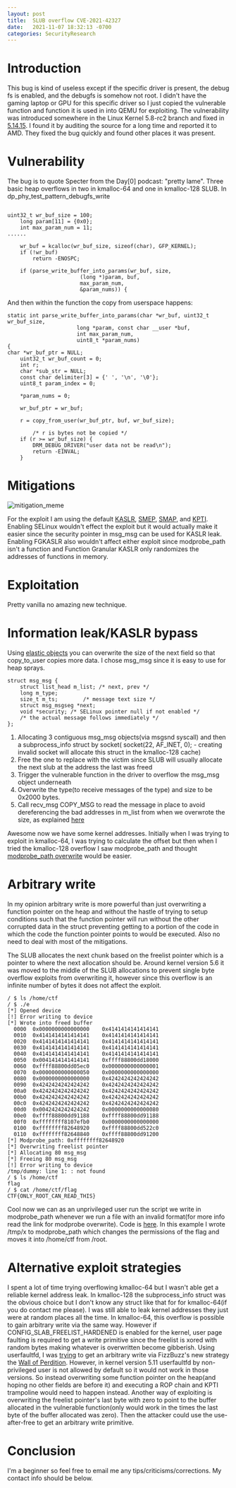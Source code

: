 ```yaml
---
layout: post
title:  SLUB overflow CVE-2021-42327
date:   2021-11-07 18:32:13 -0700
categories: SecurityResearch
---
```


# Introduction

This bug is kind of useless except if the specific driver is present, the debug fs is enabled, and the debugfs is somehow not root. 
I didn't have the gaming laptop or GPU for this specific driver so I just copied the vulnerable function and function it is used in into QEMU for exploiting.
The vulnerability was introduced somewhere in the Linux Kernel 5.8-rc2 branch and fixed in [5.14.15](https://patchwork.freedesktop.org/patch/461554/?series=96341&rev=2). I found it by auditing the source for a long time and reported it to AMD. They fixed the bug quickly and found other places it was present.

# Vulnerability

The bug is to quote Specter from the Day[0] podcast: "pretty lame". Three basic heap overflows in two in kmalloc-64 and one in kmalloc-128 SLUB.
In dp_phy_test_pattern_debugfs_write
```

uint32_t wr_buf_size = 100;
	long param[11] = {0x0};
	int max_param_num = 11;
......

	wr_buf = kcalloc(wr_buf_size, sizeof(char), GFP_KERNEL);
	if (!wr_buf)
		return -ENOSPC;

	if (parse_write_buffer_into_params(wr_buf, size,
					   (long *)param, buf,
					   max_param_num,
					   &param_nums)) {
```
And then within the function the copy from userspace happens:

```
static int parse_write_buffer_into_params(char *wr_buf, uint32_t wr_buf_size,
					  long *param, const char __user *buf,
					  int max_param_num,
					  uint8_t *param_nums)
{
char *wr_buf_ptr = NULL;
	uint32_t wr_buf_count = 0;
	int r;
	char *sub_str = NULL;
	const char delimiter[3] = {' ', '\n', '\0'};
	uint8_t param_index = 0;

	*param_nums = 0;

	wr_buf_ptr = wr_buf;

	r = copy_from_user(wr_buf_ptr, buf, wr_buf_size);

		/* r is bytes not be copied */
	if (r >= wr_buf_size) {
		DRM_DEBUG_DRIVER("user data not be read\n");
		return -EINVAL;
	}

```

# Mitigations

![mitigation_meme](https://docfate111.github.io/images/mitigation_meme.jpg)

For the exploit I am using the default [KASLR](https://en.wikipedia.org/wiki/Address_space_layout_randomization), [SMEP](https://j00ru.vexillium.org/2011/06/smep-what-is-it-and-how-to-beat-it-on-windows/), [SMAP](https://en.wikipedia.org/wiki/Supervisor_Mode_Access_Prevention), and [KPTI](https://en.wikipedia.org/wiki/Kernel_page-table_isolation). Enabling SELinux wouldn't effect the exploit but it would actually make it easier since the security pointer in msg_msg can be used for KASLR leak. Enabling FGKASLR also wouldn't affect either exploit since modprobe_path isn't a function and Function Granular KASLR only randomizes the addresses of functions in memory.

# Exploitation

Pretty vanilla no amazing new technique.

# Information leak/KASLR bypass
 
Using [elastic objects](https://zplin.me/papers/ELOISE.pdf) you can overwrite the size of the next field so that copy_to_user copies more data.
I chose msg_msg since it is easy to use for heap sprays.

```
struct msg_msg {
	struct list_head m_list; /* next, prev */
	long m_type;
	size_t m_ts;		/* message text size */
	struct msg_msgseg *next;
	void *security; /* SELinux pointer null if not enabled */
	/* the actual message follows immediately */
};

```
1. Allocating 3 contiguous msg_msg objects(via msgsnd syscall) and then a subprocess_info struct by socket( socket(22, AF_INET, 0); - creating invalid socket will allocate this struct in the kmalloc-128 cache) 
2. Free the one to replace with the victim since SLUB will usually allocate the next slub at the address the last was freed
3. Trigger the vulnerable function in the driver to overflow the msg_msg object underneath
4. Overwrite the type(to receive messages of the type) and size to be 0x2000 bytes.
5. Call recv_msg COPY_MSG to read the message in place to avoid dereferencing the bad addresses in m_list from when we overwrote the size, as explained [here](https://a13xp0p0v.github.io/2021/02/09/CVE-2021-26708.html)

Awesome now we have some kernel addresses. Initially when I was trying to exploit in kmalloc-64, I was trying to calculate the offset but then when I tried the kmalloc-128 overflow I saw modprobe_path and thought [modprobe_path overwrite](https://lkmidas.github.io/posts/20210223-linux-kernel-pwn-modprobe/) would be easier. 

# Arbitrary write

In my opinion arbitrary write is more powerful than just overwriting a function pointer on the heap and without the hastle of trying to setup conditions such that the function pointer will run without the other corrupted data in the struct preventing getting to a portion of the code in which the code the function pointer points to would be executed. Also no need to deal with most of the mitigations.

The SLUB allocates the next chunk based on the freelist pointer which is a pointer to where the next allocation should be.
Around kernel version 5.6 it was moved to the middle of the SLUB allocations to prevent single byte overflow exploits from overwriting it, 
however since this overflow is an infinite number of bytes it does not affect the exploit.

```
/ $ ls /home/ctf
/ $ ./e
[*] Opened device
[!] Error writing to device
[*] Wrote into freed buffer
  0000  0x0000000000000000    0x4141414141414141    
  0010  0x4141414141414141    0x4141414141414141    
  0020  0x4141414141414141    0x4141414141414141    
  0030  0x4141414141414141    0x4141414141414141    
  0040  0x4141414141414141    0x4141414141414141    
  0050  0x0041414141414141    0xffff88800dd18000    
  0060  0xffff88800dd05ec0    0x0000000000000001    
  0070  0x0000000000000050    0x0000000000000000    
  0080  0x0000000000000000    0x4242424242424242    
  0090  0x4242424242424242    0x4242424242424242    
  00a0  0x4242424242424242    0x4242424242424242    
  00b0  0x4242424242424242    0x4242424242424242    
  00c0  0x4242424242424242    0x4242424242424242    
  00d0  0x0042424242424242    0x0000000000000080    
  00e0  0xffff88800dd91188    0xffff88800dd91188    
  00f0  0xffffffff8107efb0    0x0000000000000000    
  0100  0xffffffff82648920    0xffff88800dd522c0    
  0110  0xffffffff82648840    0xffff88800dd91200   
[*] Modprobe_path: 0xffffffff82648920
[*] Overwriting freelist pointer
[*] Allocating 80 msg_msg
[*] Freeing 80 msg_msg
[!] Error writing to device
/tmp/dummy: line 1: : not found
/ $ ls /home/ctf
flag
/ $ cat /home/ctf/flag
CTF{ONLY_ROOT_CAN_READ_THIS}
```
Cool now we can as an unprivileged user run the script we write in modprobe_path whenever we run a file with an invalid format(for more info read the link for modprobe overwrite). Code is [here](https://github.com/docfate111/CVE-2021-42327/blob/main/exploit.c). In this example I wrote /tmp/x to modprobe_path which changes the permissions of the flag and moves it into /home/ctf from /root.

# Alternative exploit strategies

I spent a lot of time trying overflowing kmalloc-64 but I wasn't able get a reliable kernel address leak. In kmalloc-128 the subprocess_info struct was the obvious choice but I don't know any struct like that for for kmalloc-64(if you do contact me please). I was still able to leak kernel addresses they just were at random places all the time. 
In kmalloc-64, this overflow is possible to gain arbitrary write via the same way.
However if CONFIG_SLAB_FREELIST_HARDENED is enabled for the kernel, user page faulting is required to get a write primitive since the freelist is xored with random bytes making whatever is overwritten become gibberish. Using userfaultfd, I was [trying](https://github.com/docfate111/CVE-2021-42327/blob/main/exploit_userfaultfd.c) to get an arbitrary write via FizzBuzz's new strategy the [Wall of Perdition](https://syst3mfailure.io/wall-of-perdition). 
However, in kernel version 5.11 userfaultfd by non-privileged user is not allowed by default so it would not work in those versions.
So instead overwriting some function pointer on the heap(and hoping no other fields are before it) and executing a ROP chain and KPTI trampoline would need to happen instead.
Another way of exploiting is overwriting the freelist pointer's last byte with zero to point to the buffer allocated in the vulnerable function(only would work in the times the last byte of the buffer allocated was zero). Then the attacker could use the use-after-free to get an arbitrary write primitive.

# Conclusion

I'm a beginner so feel free to email me any tips/criticisms/corrections. My contact info should be below.





